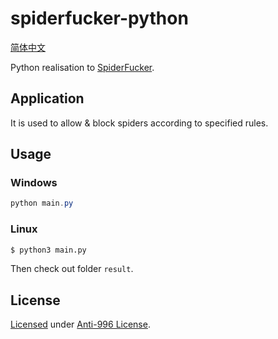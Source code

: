 # spiderfucker-python

[简体中文](https://github.com/Kinetix-Lee/spiderfucker-python/blob/master/README.zh.md)

Python realisation to [SpiderFucker](https://github.com/FastGitORG/SpiderFucker/).

## Application

It is used to allow & block spiders according to specified rules. 

## Usage

### Windows

```powershell
python main.py
```

### Linux

```bash
$ python3 main.py
```

Then check out folder `result`. 

## License

[Licensed](https://github.com/Kinetix-Lee/spiderfucker-python/blob/master/LICENSE) under [Anti-996 License](https://github.com/kattgu7/Anti-996-License). 
